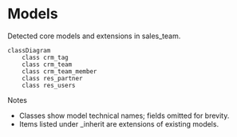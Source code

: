 # Models

Detected core models and extensions in sales_team.

```mermaid
classDiagram
    class crm_tag
    class crm_team
    class crm_team_member
    class res_partner
    class res_users
```

Notes
- Classes show model technical names; fields omitted for brevity.
- Items listed under _inherit are extensions of existing models.
